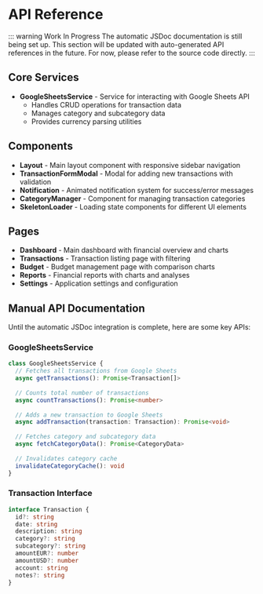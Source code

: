 # API Reference

::: warning Work In Progress
The automatic JSDoc documentation is still being set up. This section will be updated with auto-generated API references in the future. For now, please refer to the source code directly.
:::

## Core Services

- **GoogleSheetsService** - Service for interacting with Google Sheets API
  - Handles CRUD operations for transaction data
  - Manages category and subcategory data
  - Provides currency parsing utilities

## Components

- **Layout** - Main layout component with responsive sidebar navigation
- **TransactionFormModal** - Modal for adding new transactions with validation
- **Notification** - Animated notification system for success/error messages
- **CategoryManager** - Component for managing transaction categories
- **SkeletonLoader** - Loading state components for different UI elements

## Pages

- **Dashboard** - Main dashboard with financial overview and charts
- **Transactions** - Transaction listing page with filtering
- **Budget** - Budget management page with comparison charts
- **Reports** - Financial reports with charts and analyses
- **Settings** - Application settings and configuration

## Manual API Documentation

Until the automatic JSDoc integration is complete, here are some key APIs:

### GoogleSheetsService

```typescript
class GoogleSheetsService {
  // Fetches all transactions from Google Sheets
  async getTransactions(): Promise<Transaction[]>
  
  // Counts total number of transactions
  async countTransactions(): Promise<number>
  
  // Adds a new transaction to Google Sheets
  async addTransaction(transaction: Transaction): Promise<void>
  
  // Fetches category and subcategory data
  async fetchCategoryData(): Promise<CategoryData>
  
  // Invalidates category cache
  invalidateCategoryCache(): void
}
```

### Transaction Interface

```typescript
interface Transaction {
  id?: string
  date: string
  description: string
  category?: string
  subcategory?: string
  amountEUR?: number
  amountUSD?: number
  account: string
  notes?: string
}
```